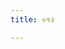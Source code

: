 ```yaml
---
title: ०१२

---
```

<div class="js_include" url="../vetAla-panchavimshatikA/005/"  newLevelForH1="2" includeTitle="false"> </div>